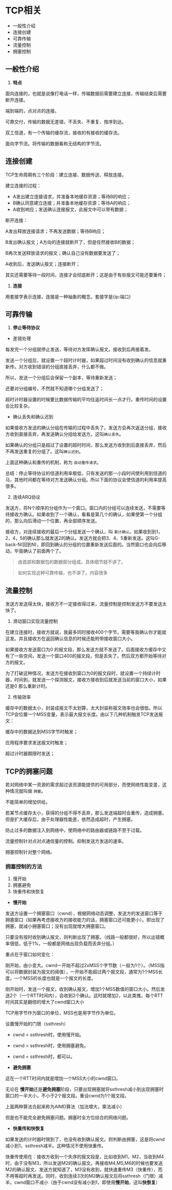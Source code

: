 # TCP相关

- 一般性介绍
- 连接创建
- 可靠传输
- 流量控制
- 拥塞控制


## 一般性介绍

1. **特点**

面向连接的，也就是说像打电话一样，传输数据前需要建立连接，传输结束后需要断开连接。

端到端的，点对点的连接。

可靠交付，传输的数据无差错，不丢失、不重复、按序到达。

双工信道，有一个传输的缓存流，接收的有接收的缓存流。

面向字节流。将传输的数据看称无结构的字节流。

## 连接创建

TCP生命周期有三个阶段：建立连接、数据传送、释放连接。

建立连接的过程：
    
- A发出建立连接请求，并准备本地缓存资源；等待B的响应；
- B确认同意建立连接；并准备本地缓存资源；等待A的响应；
- A收到响应；发送确认连接报文，此报文中可以带有数据；

断开连接：

A发出释放连接请求；不再发送数据；等待B响应；

B发出确认报文；A方向的连接就断开了，但是任然接收B的数据；

B再次发送释放请求的报文；确认自己没有数据要发送了；

A收到后，发送确认报文；连接断开；

其实还需要等待一段时间，连接才会彻底断开；这是由于有些报文可能还要重传；


1. **连接**

用套接字表示连接，连接是一种抽象的概念。套接字是{ip:端口}

## 可靠传输

1. **停止等待协议**

- 差错处理

每发完一个分组就停止发送，等待对方发挥确认报文。接收到后再接着发。

发送一个分组后，就设置一个超时计时器，如果超过时间没有收到确认的信息就重新传。对方收到错误的分组直接丢弃，什么都不做。

所以，发送一个分组后会保留一个副本，等待重新发送；

还要对分组编号，不然就不知道哪个分组发送了；

超时计时器设置的时候要比数据传输的平均往返时间长一点才行。重传时间的设置会比较复杂。

- 确认丢失和确认迟到

如果接收方发送的确认分组在传输的过程中丢失了。发送方会再次返送分组，接收方收到直接丢弃，再发送确认分组给发送方。这叫`确认丢失`。

如果确认的分组只是超过了设置的超时时间，那么发送方收到到后直接丢弃，然后不再发送重复的分组了。这叫`确认迟到`。

上面这种确认和重传的机制，称为 `自动重传请求`。

总结：停止等待协议的信道利用率极低，只有发送的那一小段时间使利用到信道的马，其他时间都在等待对方发送确认分组。所以下面的协议会使信道的利用率提高很多。

2. 连续ARQ协议

发送方，将N个顺序的分组作为一个窗口。窗口内的分组可以连续发送，不需要等待接收方确认。如果收到了一个确认，看看是第几个的确认，如果使第一个分组的，那么向后滑动一个位置，再全部顺序发送。

接收方，对连续接收的最后一个分组发送一个确认，叫 `累计确认`。如果收到到1，2，4，5的确认那么就发送2的确认。发送方就会把3、4、5重新发送。这叫G-back-N(回到N)，即回到确认的分组的位置重新发送后面的。当然窗口也会向后移动，毕竟确认了前面两个了。


> 由首部和数据包的数据部分组成。具体细节就不讲了。

> 如何实现这种可靠传输，也不讲了。内容很多

## 流量控制

发送方发送得太快，接收方不一定接收得过来，流量控制是控制发送方不要发送太快了。

1. 滑动窗口实现流量控制

在建立连接时，接收方就说，我最多同时接收400个字节，需要等我确认你才能就这发。并且接收方在返回确认信息的时候还能附带接收窗口大小。

如果接收方发送窗口为0 的报文段，那么发送方就不发送了。后面接收方缓存中又有了一些空间，发送一个窗口400的报文段，但是丢失了。然后双方都开始等待对方的报文。

为了打破这种情况，发送方在接收到窗口为0的报文段时，就设置一个持续计时器，时间到，就发送一个探测报文，接收方接收到后就发送当前的窗口大小，如果还是0 那么重新计时。

2. 传输效率

缓存中的数据太小，封装成报文不太划算，太大封装称报文效率也会很低。所以TCP会位置一个MSS变量，表示最大报文长度。由以下几种机制触发TCP发送报文：

缓存中的数据达到MSS字节时触发；

应用程序要求发送报文时触发；

超过计时器期限时发送；

## TCP的拥塞问题

若对网络中某一资源的需求超过该资源能提供的可用部分，而使网络性能变差，这种情况就叫做 `拥塞`。

不能简单的增加供给。

若某节点缓存太小，获得的分组不得不丢弃，那么发送端超时会重传，造成拥塞。但是扩大缓存后，由于处理器性能差，依然造成超时，产生拥塞。

防止过多的数据注入到网络中，使网络中的路由器或链路不至于过载。

流量控制针对点对点通信量的控制。抑制发送方发送的速率。

拥塞控制针对整个网络。

### 拥塞控制的方法

1. 慢开始
2. 拥塞避免
3. 快重传和快恢复

- **慢开始**

发送方设置一个拥塞窗口（cwnd），根据网络动态调整，发送方的发送窗口等于拥塞窗口（如果再考虑接收方的接收能力的话，拥塞窗口还可能更小）。即出现了拥塞，就减小拥塞窗口；没有出现就增大拥塞窗口。

只要没有按时收到确认报文，则判断出现了拥塞。（线路一般都很好，所以出错概率很低，低于1%，一般都是网络出现负载而丢弃分组。）

重点在于窗口如何变化：

刚开始，由小变大。cwnd一开始不超过2xMSS个字节数（一般为1个）。（MSS指可以将数据封装为报文的阈值），一开始不能超过两个报文段，通常为1个MSS长度。一个MSS的长度也就是一个报文的长度。

刚开始时，发送一个报文，收到确认报文，增加1个MSS数值的窗口大小。然后发送2个（一个RTT时间内），会收到2个确认。这时就增加2，以此类推。每个RTT时间其实是翻倍的增大了cwnd窗口大小

TCP用字节作为窗口的单位，MSS也是用字节作为单位。

设置慢开始的门限（ssthresh）

- cwnd < ssthresh时，使用慢开始。
- cwnd > ssthresh时，使用拥塞避免。
- cwnd = ssthresh时，都可以。

- **避免拥塞**

这在一个RTT时间内就是增加一个MSS大小的cwnd窗口。

无论在 **慢开始**还是**避免拥塞**阶段，只要出现拥塞就将ssthresh减小到出现拥塞时窗口的一半大小，不小于2个报文段。重设cwnd为1个报文段。

上面两种算法合起来称为AIMD算法（加法增大，乘法减小）

但是也不能完全避免拥塞问题。拥塞时全方位综合的网络问题。

- **快重传和快恢复**

如果发送的计时器时限到了，也没有收到确认报文。则判断由拥塞，这是将cwnd减小到1，ssthresh减半。这种情况不使用快重传。

快重传使用在：接收方收到一个失序的报文段是，比如收到M1，M2，当收到M4时，由于没有M3，所以发送M2的确认报文。再接收M4,M5,M6的时候也要发送M2的确认报文，发送方就知道了，M3没有收到，就快速重传M3（快重传），而不用等超时再发送。同时，收到连续3次的M2确认报文后将ssthresh（门限）减半。cwnd窗口不减小（由于cwnd没有减小到1，即使用**慢开始**，这叫**快恢复**）




